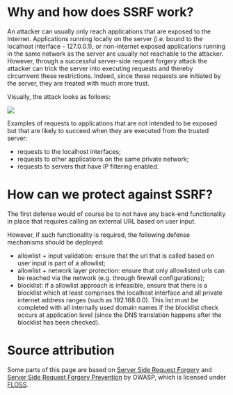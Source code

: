 # Why and how does SSRF work?
An attacker can usually only reach applications that are exposed to the Internet. Applications running locally on the server (i.e. bound to the localhost interface - 127.0.0.1), or non-internet exposed applications running in the same network as the server are usually not reachable to the attacker. However, through a successful server-side request forgery attack the attacker can trick the server into executing requests and thereby circumvent these restrictions. Indeed, since these requests are initiated by the server, they are treated with much more trust. 

Visually, the attack looks as follows: 

![](docimages/2021-03-10-17-18-12.png)

Examples of requests to applications that are not intended to be exposed but that are likely to succeed when they are executed from the trusted server:
* requests to the localhost interfaces;
* requests to other applications on the same private network;
* requests to servers that have IP filtering enabled.

# How can we protect against SSRF?
The first defense would of course be to not have any back-end functionality in place that requires calling an external URL based on user input. 

However, if such functionality is required, the following defense mechanisms should be deployed:
* allowlist + input validation: ensure that the url that is called based on user input is part of a allowlist;
* allowlist + network layer protection: ensure that only allowlisted urls can be reached via the network (e.g. through firewall configurations);
* blocklist: if a allowlist approach is infeasible, ensure that there is a blocklist which at least comprises the localhost interface and all private internet address ranges (such as 192.168.0.0). This list must be completed with all internally used domain names if the blocklist check occurs at application level (since the DNS translation happens after the blocklist has been checked). 

# Source attribution
Some parts of this page are based on [Server Side Request Forgery](https://owasp.org/www-community/attacks/Server_Side_Request_Forgery) and [Server Side Request Forgery Prevention](https://cheatsheetseries.owasp.org/cheatsheets/Server_Side_Request_Forgery_Prevention_Cheat_Sheet.html#challenges-in-blocking-urls-at-application-layer) by OWASP, which is licensed under [FLOSS](https://owasp.org/about/).